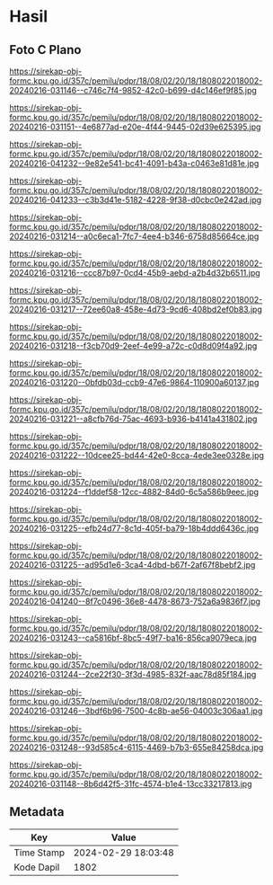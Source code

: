 # Hasil

## Foto C Plano

https://sirekap-obj-formc.kpu.go.id/357c/pemilu/pdpr/18/08/02/20/18/1808022018002-20240216-031146--c746c7f4-9852-42c0-b699-d4c146ef9f85.jpg

https://sirekap-obj-formc.kpu.go.id/357c/pemilu/pdpr/18/08/02/20/18/1808022018002-20240216-031151--4e6877ad-e20e-4f44-9445-02d39e625395.jpg

https://sirekap-obj-formc.kpu.go.id/357c/pemilu/pdpr/18/08/02/20/18/1808022018002-20240216-041232--9e82e541-bc41-4091-b43a-c0463e81d81e.jpg

https://sirekap-obj-formc.kpu.go.id/357c/pemilu/pdpr/18/08/02/20/18/1808022018002-20240216-041233--c3b3d41e-5182-4228-9f38-d0cbc0e242ad.jpg

https://sirekap-obj-formc.kpu.go.id/357c/pemilu/pdpr/18/08/02/20/18/1808022018002-20240216-031214--a0c6eca1-7fc7-4ee4-b346-6758d85664ce.jpg

https://sirekap-obj-formc.kpu.go.id/357c/pemilu/pdpr/18/08/02/20/18/1808022018002-20240216-031216--ccc87b97-0cd4-45b9-aebd-a2b4d32b6511.jpg

https://sirekap-obj-formc.kpu.go.id/357c/pemilu/pdpr/18/08/02/20/18/1808022018002-20240216-031217--72ee60a8-458e-4d73-9cd6-408bd2ef0b83.jpg

https://sirekap-obj-formc.kpu.go.id/357c/pemilu/pdpr/18/08/02/20/18/1808022018002-20240216-031218--f3cb70d9-2eef-4e99-a72c-c0d8d09f4a92.jpg

https://sirekap-obj-formc.kpu.go.id/357c/pemilu/pdpr/18/08/02/20/18/1808022018002-20240216-031220--0bfdb03d-ccb9-47e6-9864-110900a60137.jpg

https://sirekap-obj-formc.kpu.go.id/357c/pemilu/pdpr/18/08/02/20/18/1808022018002-20240216-031221--a8cfb76d-75ac-4693-b936-b4141a431802.jpg

https://sirekap-obj-formc.kpu.go.id/357c/pemilu/pdpr/18/08/02/20/18/1808022018002-20240216-031222--10dcee25-bd44-42e0-8cca-4ede3ee0328e.jpg

https://sirekap-obj-formc.kpu.go.id/357c/pemilu/pdpr/18/08/02/20/18/1808022018002-20240216-031224--f1ddef58-12cc-4882-84d0-6c5a586b9eec.jpg

https://sirekap-obj-formc.kpu.go.id/357c/pemilu/pdpr/18/08/02/20/18/1808022018002-20240216-031225--efb24d77-8c1d-405f-ba79-18b4ddd6436c.jpg

https://sirekap-obj-formc.kpu.go.id/357c/pemilu/pdpr/18/08/02/20/18/1808022018002-20240216-031225--ad95d1e6-3ca4-4dbd-b67f-2af67f8bebf2.jpg

https://sirekap-obj-formc.kpu.go.id/357c/pemilu/pdpr/18/08/02/20/18/1808022018002-20240216-041240--8f7c0496-36e8-4478-8673-752a6a9836f7.jpg

https://sirekap-obj-formc.kpu.go.id/357c/pemilu/pdpr/18/08/02/20/18/1808022018002-20240216-031243--ca5816bf-8bc5-49f7-ba16-856ca9079eca.jpg

https://sirekap-obj-formc.kpu.go.id/357c/pemilu/pdpr/18/08/02/20/18/1808022018002-20240216-031244--2ce22f30-3f3d-4985-832f-aac78d85f184.jpg

https://sirekap-obj-formc.kpu.go.id/357c/pemilu/pdpr/18/08/02/20/18/1808022018002-20240216-031246--3bdf6b96-7500-4c8b-ae56-04003c306aa1.jpg

https://sirekap-obj-formc.kpu.go.id/357c/pemilu/pdpr/18/08/02/20/18/1808022018002-20240216-031248--93d585c4-6115-4469-b7b3-655e84258dca.jpg

https://sirekap-obj-formc.kpu.go.id/357c/pemilu/pdpr/18/08/02/20/18/1808022018002-20240216-031148--8b6d42f5-31fc-4574-b1e4-13cc33217813.jpg


## Metadata

| Key        | Value               |
| ---------- | ------------------- |
| Time Stamp | 2024-02-29 18:03:48 |
| Kode Dapil | 1802                |



